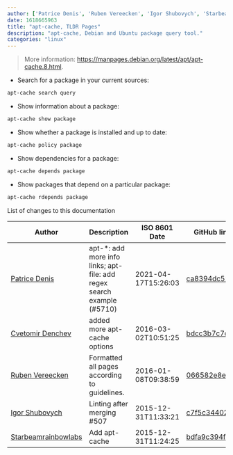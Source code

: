 ```yaml
---
author: ['Patrice Denis', 'Ruben Vereecken', 'Igor Shubovych', 'Starbeamrainbowlabs', 'Cvetomir Denchev']
date: 1618665963
title: "apt-cache, TLDR Pages"
description: "apt-cache, Debian and Ubuntu package query tool."
categories: "linux"
---
```

> More information: <https://manpages.debian.org/latest/apt/apt-cache.8.html>.

- Search for a package in your current sources:

```bash
apt-cache search query
```

- Show information about a package:

```bash
apt-cache show package
```

- Show whether a package is installed and up to date:

```bash
apt-cache policy package
```

- Show dependencies for a package:

```bash
apt-cache depends package
```

- Show packages that depend on a particular package:

```bash
apt-cache rdepends package
```
List of changes to this documentation


Author | Description | ISO 8601 Date | GitHub link
------|-----|-----|-----
[Patrice Denis](mailto:patrice.denis@gmail.com) | apt-*: add more info links; apt-file: add regex search example (#5710) | 2021-04-17T15:26:03 | [ca8394dc52de](https://github.com/tldr-pages/tldr/commit/ca8394dc52def4e55971ce4049b20fa8839f464d)
[Cvetomir Denchev](mailto:cvetomir_denchev@abv.bg) | added more apt-cache options | 2016-03-02T10:51:25 | [bdcc3b7c7c96](https://github.com/tldr-pages/tldr/commit/bdcc3b7c7c9619bf6aab13d3b1c0917dbc876d0d)
[Ruben Vereecken](mailto:rubenvereecken@gmail.com) | Formatted all pages according to guidelines. | 2016-01-08T09:38:59 | [066582e8eab5](https://github.com/tldr-pages/tldr/commit/066582e8eab57bce9861cc8d379e158d61f1cc95)
[Igor Shubovych](mailto:igor.shubovych@gmail.com) | Linting after merging #507 | 2015-12-31T11:33:21 | [c7f5c3440206](https://github.com/tldr-pages/tldr/commit/c7f5c3440206a0bc32f7fdd52768ada09cd43a15)
[Starbeamrainbowlabs](mailto:sbrl@starbeamrainbowlabs.com) | Add apt-cache | 2015-12-31T11:24:25 | [bdfa9c394f6f](https://github.com/tldr-pages/tldr/commit/bdfa9c394f6f2b275228937be8161a1d9ba442d1)

